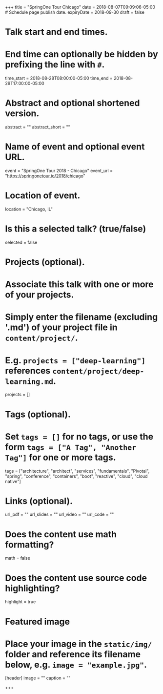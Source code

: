 +++
title = "SpringOne Tour Chicago"
date = 2018-08-07T09:09:06-05:00  # Schedule page publish date.
expiryDate = 2018-09-30
draft = false

# Talk start and end times.
#   End time can optionally be hidden by prefixing the line with `#`.
time_start = 2018-08-28T08:00:00-05:00
time_end = 2018-08-29T17:00:00-05:00

# Abstract and optional shortened version.
abstract = ""
abstract_short = ""

# Name of event and optional event URL.
event = "SpringOne Tour 2018 - Chicago"
event_url = "https://springonetour.io/2018/chicago"

# Location of event.
location = "Chicago, IL"

# Is this a selected talk? (true/false)
selected = false

# Projects (optional).
#   Associate this talk with one or more of your projects.
#   Simply enter the filename (excluding '.md') of your project file in `content/project/`.
#   E.g. `projects = ["deep-learning"]` references `content/project/deep-learning.md`.
projects = []

# Tags (optional).
#   Set `tags = []` for no tags, or use the form `tags = ["A Tag", "Another Tag"]` for one or more tags.
tags = ["architecture", "architect", "services", "fundamentals", "Pivotal", "spring", "conference", "containers", "boot", "reactive", "cloud", "cloud native"]

# Links (optional).
url_pdf = ""
url_slides = ""
url_video = ""
url_code = ""

# Does the content use math formatting?
math = false

# Does the content use source code highlighting?
highlight = true

# Featured image
# Place your image in the `static/img/` folder and reference its filename below, e.g. `image = "example.jpg"`.
[header]
image = ""
caption = ""

+++
